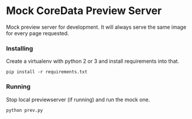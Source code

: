 # Mock CoreData Preview Server
Mock preview server for development. It will always serve the same image for every page requested.

### Installing
Create a virtualenv with python 2 or 3 and install requirements into that.
```
pip install -r requirements.txt
```

### Running
Stop local previewserver (if running) and run the mock one.
```
python prev.py
```
